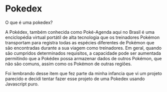 # Pokedex

O que é uma pokedex? 

A Pokédex, também conhecida como Poké-Agenda aqui no Brasil é uma enciclopédia virtual portátil de alta tecnologia que os treinadores Pokémon transportam para registra todas as espécies diferentes de Pokémon que são encontradas durante a sua viagem como treinadores. Em geral, quando são cumpridos determinados requisitos, a capacidade pode ser aumentada permitindo que a Pokédex possa armazenar dados de outros Pokémon, que não são comuns, assim como os Pokémon de outras regiões.

Foi lembrando desse item que fez parte da minha infancia que vi um projeto parecido e decidi tentar fazer esse projeto de uma Pokedex usando Javascript puro.
